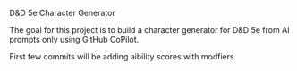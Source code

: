 D&D 5e Character Generator

The goal for this project is to build a character generator for D&D 5e from AI prompts only using GitHub CoPilot.

First few commits will be adding aibility scores with modfiers. 
